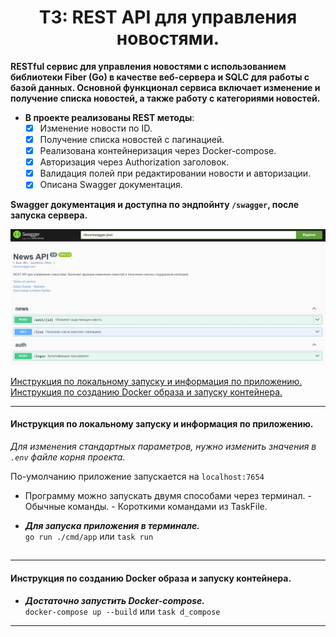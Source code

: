 <div align="center"> <h1 align="center"> ТЗ: REST API для управления новостями. </h1> </div>

**RESTful сервис для управления новостями с использованием библиотеки Fiber (Go) в качестве веб-сервера и SQLC для работы с базой данных. Основной функционал сервиса включает изменение и получение списка новостей, а также работу с категориями новостей.**

- **В проекте реализованы REST методы**:
  - [x] Изменение новости по ID.
  - [x] Получение списка новостей с пагинацией.
  - [x] Реализована контейнеризация через Docker-compose.
  - [x] Авторизация через Authorization заголовок.
  - [x] Валидация полей при редактировании новости и авторизации.
  - [x] Описана Swagger документация.

**Swagger документация и доступна по эндпойнту `/swagger`, после запуска сервера.**

![logo](/web/swagger.jpg)

[Инструкция по локальному запуску и информация по приложению.](#local)
[Инструкция по созданию Docker образа и запуску контейнера.](#docker)

---

#### Инструкция по локальному запуску и информация по приложению.

_Для изменения стандартных параметров, нужно изменить значения в `.env` файле корня проекта._

</div>

По-умолчанию приложение запускается на `localhost:7654`

- Программу можно запускать двумя способами через терминал. - Обычные команды. - Короткими командами из TaskFile.
<div>

- **_Для запуска приложения в терминале._**\
`go run ./cmd/app` или `task run`
<div>

## <a name="docker"></a>

---

#### Инструкция по созданию Docker образа и запуску контейнера.

- **_Достаточно запустить Docker-compose._**\
  `docker-compose up --build` или `task d_compose`

<a name="sqlite"></a>

---
